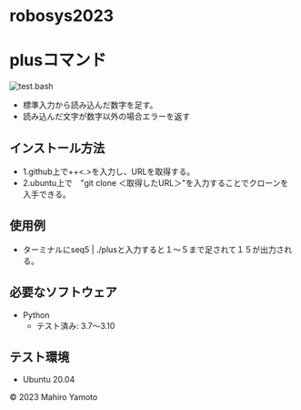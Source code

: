 # robosys2023
# plusコマンド
![test.bash](https://github.com/m1031/robosys2023/actions/workflows/test.yml/badge.svg)

* 標準入力から読み込んだ数字を足す。
* 読み込んだ文字が数字以外の場合エラーを返す
## インストール方法
* 1.github上で<ctrl>+<shift>+<.>を入力し、URLを取得する。
* 2.ubuntu上で　"git clone ＜取得したURL＞"を入力することでクローンを入手できる。
## 使用例
* ターミナルにseq5 | ./plusと入力すると１～５まで足されて１５が出力される。 

## 必要なソフトウェア
* Python
  * テスト済み: 3.7〜3.10

## テスト環境
* Ubuntu 20.04

© 2023 Mahiro Yamoto
